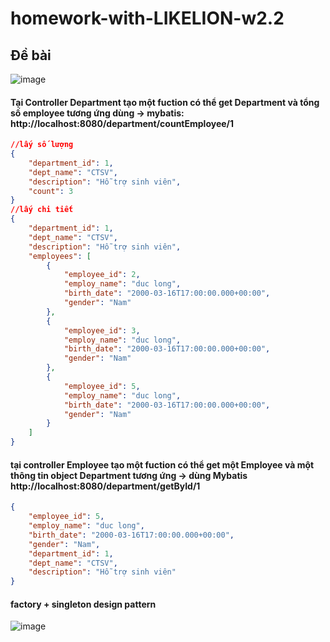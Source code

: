 # homework-with-LIKELION-w2.2
## Đề bài
![image](https://user-images.githubusercontent.com/108172013/188268037-adac9ec0-7c46-467c-b257-8365eafb0a09.png)

#### Tại Controller Department tạo một fuction có thể get Department và tổng số employee tương ứng dùng -> mybatis:   http://localhost:8080/department/countEmployee/1
```json
//lấy số lượng
{
    "department_id": 1,
    "dept_name": "CTSV",
    "description": "Hỗ trợ sinh viên",
    "count": 3
}
//lấy chi tiết
{
    "department_id": 1,
    "dept_name": "CTSV",
    "description": "Hỗ trợ sinh viên",
    "employees": [
        {
            "employee_id": 2,
            "employ_name": "duc long",
            "birth_date": "2000-03-16T17:00:00.000+00:00",
            "gender": "Nam"
        },
        {
            "employee_id": 3,
            "employ_name": "duc long",
            "birth_date": "2000-03-16T17:00:00.000+00:00",
            "gender": "Nam"
        },
        {
            "employee_id": 5,
            "employ_name": "duc long",
            "birth_date": "2000-03-16T17:00:00.000+00:00",
            "gender": "Nam"
        }
    ]
}
```
#### tại controller Employee tạo một fuction có thể get một Employee và một thông tin object Department tương ứng -> dùng Mybatis http://localhost:8080/department/getById/1
```json
{
    "employee_id": 5,
    "employ_name": "duc long",
    "birth_date": "2000-03-16T17:00:00.000+00:00",
    "gender": "Nam",
    "department_id": 1,
    "dept_name": "CTSV",
    "description": "Hỗ trợ sinh viên"
}
```
#### factory + singleton design pattern 
![image](https://user-images.githubusercontent.com/108172013/187026675-ef36039c-c25a-4d01-a87c-d81a749aed23.png)



